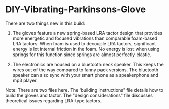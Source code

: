 # DIY-Vibrating-Parkinsons-Glove
There are two things new in this build: 

1.  The gloves feature a new spring-based LRA tactor design that provides more energetic and focused vibrations than comparable foam-based LRA tactors.   When foam is used to decouple LRA tactors, significant energy is lot internal friction in the foam.  No energy is lost when using springs for this function since springs are almost perfectly elastic.  

2.  The electronics are housed on a bluetooth neck speaker.  This keeps the wires out of the way compared to fanny pack versions.  The bluetooth speaker can also sync with your smart phone as a speakerphone and mp3 player.

Note:  There are two files here.  The 'building instructions" file details how to build the gloves and tactor.  The "design considerations" file discusses theoretical issues regarding LRA-type tactors.
